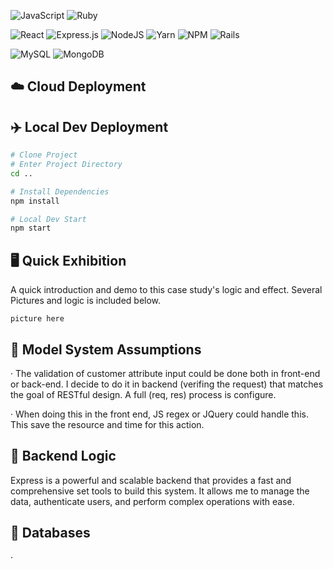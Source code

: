 ![JavaScript](https://img.shields.io/badge/javascript-%23323330.svg?style=for-the-badge&logo=javascript&logoColor=%23F7DF1E)
![Ruby](https://img.shields.io/badge/ruby-%23CC342D.svg?style=for-the-badge&logo=ruby&logoColor=white)

![React](https://img.shields.io/badge/react-%2320232a.svg?style=for-the-badge&logo=react&logoColor=%2361DAFB)
![Express.js](https://img.shields.io/badge/express.js-%23404d59.svg?style=for-the-badge&logo=express&logoColor=%2361DAFB)
![NodeJS](https://img.shields.io/badge/node.js-6DA55F?style=for-the-badge&logo=node.js&logoColor=white)
![Yarn](https://img.shields.io/badge/yarn-%232C8EBB.svg?style=for-the-badge&logo=yarn&logoColor=white)
![NPM](https://img.shields.io/badge/NPM-%23CB3837.svg?style=for-the-badge&logo=npm&logoColor=white)
![Rails](https://img.shields.io/badge/rails-%23CC0000.svg?style=for-the-badge&logo=ruby-on-rails&logoColor=white)

![MySQL](https://img.shields.io/badge/mysql-%2300f.svg?style=for-the-badge&logo=mysql&logoColor=white)
![MongoDB](https://img.shields.io/badge/MongoDB-%234ea94b.svg?style=for-the-badge&logo=mongodb&logoColor=white)

## :cloud: Cloud Deployment

## ✈️ Local Dev Deployment

```bash
# Clone Project
# Enter Project Directory
cd ..

# Install Dependencies
npm install

# Local Dev Start
npm start
```

## 🖥  Quick Exhibition

A quick introduction and demo to this case study's logic and effect. Several Pictures and logic is included below.

`picture here`

## 📃 Model System Assumptions

· The validation of customer attribute input could be done both in front-end or back-end. I decide to do it in backend (verifing the request) that matches the goal of RESTful design. A full (req, res) process is configure.

· When doing this in the front end, JS regex or JQuery could handle this. This save the resource and time for this action.

## 🤖 Backend Logic

Express is a powerful and scalable backend that provides a fast and comprehensive set tools to build this system. It allows me to manage the data, authenticate users, and perform complex operations with ease.

## :floppy_disk: Databases

· 
